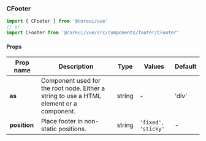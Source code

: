### CFooter

```jsx
import { CFooter } from '@coreui/vue'
// or
import CFooter from '@coreui/vue/src/components/footer/CFooter'
```

#### Props

| Prop name    | Description                                                                             | Type   | Values                | Default |
| ------------ | --------------------------------------------------------------------------------------- | ------ | --------------------- | ------- |
| **as**       | Component used for the root node. Either a string to use a HTML element or a component. | string | -                     | 'div'   |
| **position** | Place footer in non-static positions.                                                   | string | `'fixed'`, `'sticky'` | -       |
